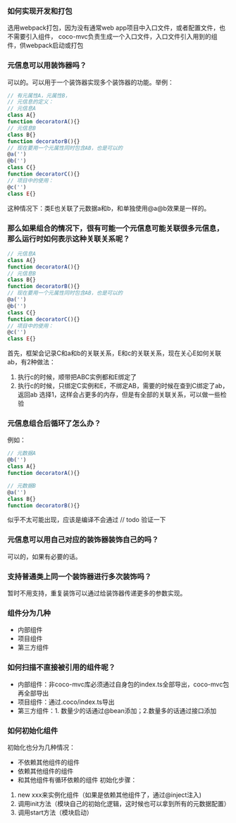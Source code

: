 ### 如何实现开发和打包
选用webpack打包，因为没有通常web app项目中入口文件，或者配置文件，也不需要引入组件，
coco-mvc负责生成一个入口文件，入口文件引入用到的组件，供webpack启动或打包

### 元信息可以用装饰器吗？
可以的。可以用于一个装饰器实现多个装饰器的功能。举例：
```javascript
// 有元属性A，元属性B，
// 元信息的定义：
// 元信息A
class A{}
function decoratorA(){}
// 元信息B
class B{}
function decoratorB(){}
// 现在要用一个元属性同时包含AB，也是可以的
@a('')
@b('')
class C{}
function decoratorC(){}
// 项目中的使用：
@c('')
class E{}
```
这种情况下：类E也关联了元数据a和b，和单独使用@a@b效果是一样的。

### 那么如果组合的情况下，很有可能一个元信息可能关联很多元信息，那么运行时如何表示这种关联关系呢？
````javascript
// 元信息A
class A{}
function decoratorA(){}
// 元信息B
class B{}
function decoratorB(){}
// 现在要用一个元属性同时包含AB，也是可以的
@a('')
@b('')
class C{}
function decoratorC(){}
// 项目中的使用：
@c('')
class E{}
````
首先，框架会记录C和a和b的关联关系，E和c的关联关系，现在关心E如何关联ab，有2种做法：
1. 执行c的时候，顺带把ABC实例都和E绑定了
2. 执行c的时候，只绑定C实例和E，不绑定AB，需要的时候在查到C绑定了ab，返回ab
   选择1，这样会占更多的内存，但是有全部的关联关系，可以做一些检验

### 元信息组合后循环了怎么办？
例如：
```javascript
// 元数据A
@b('')
class A{}
function decoratorA(){}

// 元数据B
@a('')
class B{}
function decoratorB(){}
```
似乎不太可能出现，应该是编译不会通过  // todo 验证一下

### 元信息可以用自己对应的装饰器装饰自己的吗？
可以的，如果有必要的话。

### 支持普通类上同一个装饰器进行多次装饰吗？
暂时不用支持，重复装饰可以通过给装饰器传递更多的参数实现。

### 组件分为几种
* 内部组件
* 项目组件
* 第三方组件

### 如何扫描不直接被引用的组件呢？
* 内部组件：非coco-mvc库必须通过自身包的index.ts全部导出，coco-mvc包再全部导出
* 项目组件：通过.coco/index.ts导出
* 第三方组件：1. 数量少的话通过@bean添加；2.数量多的话通过接口添加

### 如何初始化组件
初始化也分为几种情况：
* 不依赖其他组件的组件
* 依赖其他组件的组件
* 和其他组件有循环依赖的组件
初始化步骤：
1. new xxx来实例化组件（如果是依赖其他组件了，通过@inject注入)
2. 调用init方法（模块自己的初始化逻辑，这时候也可以拿到所有的元数据配置）
3. 调用start方法（模块启动）